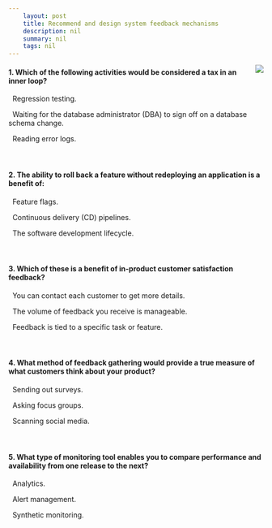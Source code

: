 ```yaml
---
    layout: post
    title: Recommend and design system feedback mechanisms 
    description: nil
    summary: nil
    tags: nil
---
```



 <a target="_blank" href="https://docs.microsoft.com/en-us/learn/modules/recommend-system-feedback-mechanisms/7-knowledge-check/"><i class="fas fa-external-link-alt"></i> </a>
 <img align="right" src="https://docs.microsoft.com/en-us/learn/achievements/azure-devops/recommend-system-feedback-mechanisms.svg">
####  1. Which of the following activities would be considered a tax in an inner loop?


<i class='far fa-square'></i> &nbsp;&nbsp;Regression testing.

<i class='fas fa-check-square' style='color: Dodgerblue;'></i> &nbsp;&nbsp;Waiting for the database administrator (DBA) to sign off on a database schema change.

<i class='far fa-square'></i> &nbsp;&nbsp;Reading error logs.
<br />
<br />
<br />

####  2. The ability to roll back a feature without redeploying an application is a benefit of:


<i class='fas fa-check-square' style='color: Dodgerblue;'></i> &nbsp;&nbsp;Feature flags.

<i class='far fa-square'></i> &nbsp;&nbsp;Continuous delivery (CD) pipelines.

<i class='far fa-square'></i> &nbsp;&nbsp;The software development lifecycle.
<br />
<br />
<br />

####  3. Which of these is a benefit of in-product customer satisfaction feedback?


<i class='far fa-square'></i> &nbsp;&nbsp;You can contact each customer to get more details.

<i class='far fa-square'></i> &nbsp;&nbsp;The volume of feedback you receive is manageable.

<i class='fas fa-check-square' style='color: Dodgerblue;'></i> &nbsp;&nbsp;Feedback is tied to a specific task or feature.
<br />
<br />
<br />

####  4. What method of feedback gathering would provide a true measure of what customers think about your product?


<i class='far fa-square'></i> &nbsp;&nbsp;Sending out surveys.

<i class='far fa-square'></i> &nbsp;&nbsp;Asking focus groups.

<i class='fas fa-check-square' style='color: Dodgerblue;'></i> &nbsp;&nbsp;Scanning social media.
<br />
<br />
<br />

####  5. What type of monitoring tool enables you to compare performance and availability from one release to the next?


<i class='far fa-square'></i> &nbsp;&nbsp;Analytics.

<i class='far fa-square'></i> &nbsp;&nbsp;Alert management.

<i class='fas fa-check-square' style='color: Dodgerblue;'></i> &nbsp;&nbsp;Synthetic monitoring.
<br />
<br />
<br />
